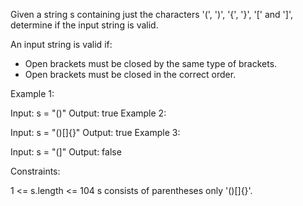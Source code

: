 Given a string s containing just the characters '(', ')', '{', '}', '[' and ']', determine if the input string is valid.

An input string is valid if:

  - Open brackets must be closed by the same type of brackets.
  - Open brackets must be closed in the correct order.
 

Example 1:

  Input: s = "()"
  Output: true
Example 2:

  Input: s = "()[]{}"
  Output: true
Example 3:

  Input: s = "(]"
  Output: false
 

Constraints:

1 <= s.length <= 104
s consists of parentheses only '()[]{}'.
